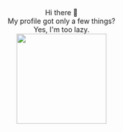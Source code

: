 

<!--
**Roshanen/Roshanen** is a ✨ _special_ ✨ repository because its `README.md` (this file) appears on your GitHub profile.

Here are some ideas to get you started:

- 🔭 I’m currently working on ...
- 🌱 I’m currently learning ...
- 👯 I’m looking to collaborate on ...
- 🤔 I’m looking for help with ...
- 💬 Ask me about ...
- 📫 How to reach me: ...
- 😄 Pronouns: ...
- ⚡ Fun fact: ...

-->


<div align="center">
  Hi there 👋<br>
  My profile got only a few things? <br>
  Yes, I'm too lazy.<br>
  <a href="https://github.com/Roshanen">
    <img height="180em" src="https://github-readme-stats.vercel.app/api/top-langs/?username=Roshanen&langs_count=8&layout=compact&theme=tokyonight&border_radius=8" />
  </a>
</div>
